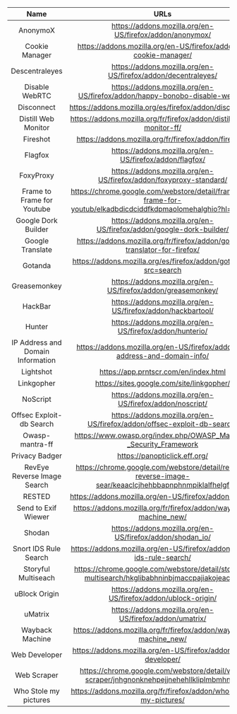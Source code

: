 | Name | URLs | 
|:---:|:---:|
| AnonymoX | https://addons.mozilla.org/en-US/firefox/addon/anonymox/ |
| Cookie Manager | https://addons.mozilla.org/en-US/firefox/addon/a-cookie-manager/ |
| Descentraleyes | https://addons.mozilla.org/en-US/firefox/addon/decentraleyes/ |
| Disable WebRTC | https://addons.mozilla.org/en-US/firefox/addon/happy-bonobo-disable-webrtc/ | 
| Disconnect | https://addons.mozilla.org/es/firefox/addon/disconnect/ |
| Distill Web Monitor | https://addons.mozilla.org/fr/firefox/addon/distill-web-monitor-ff/ |
| Fireshot| https://addons.mozilla.org/fr/firefox/addon/fireshot/ |
| Flagfox | https://addons.mozilla.org/en-US/firefox/addon/flagfox/ |
| FoxyProxy | https://addons.mozilla.org/en-US/firefox/addon/foxyproxy-standard/ |
| Frame to Frame for Youtube | https://chrome.google.com/webstore/detail/frame-by-frame-for-youtub/elkadbdicdciddfkdpmaolomehalghio?hl=en-GB |
| Google Dork Builder | https://addons.mozilla.org/en-US/firefox/addon/google-dork-builder/ |
| Google Translate | https://addons.mozilla.org/fr/firefox/addon/google-translator-for-firefox/ |
| Gotanda | https://addons.mozilla.org/es/firefox/addon/gotanda/?src=search |
| Greasemonkey | https://addons.mozilla.org/en-US/firefox/addon/greasemonkey/ |
| HackBar | https://addons.mozilla.org/en-US/firefox/addon/hackbartool/ | 
| Hunter | https://addons.mozilla.org/en-US/firefox/addon/hunterio/ |
| IP Address and Domain Information | https://addons.mozilla.org/en-US/firefox/addon/ip-address-and-domain-info/ |
| Lightshot | https://app.prntscr.com/en/index.html |
| Linkgopher | https://sites.google.com/site/linkgopher/ |
| NoScript | https://addons.mozilla.org/en-US/firefox/addon/noscript/ | 
| Offsec Exploit-db Search | https://addons.mozilla.org/en-US/firefox/addon/offsec-exploit-db-search/ |
| Owasp-mantra-ff | https://www.owasp.org/index.php/OWASP_Mantra_-_Security_Framework | 
| Privacy Badger | https://panopticlick.eff.org/ |
| RevEye Reverse Image Search | https://chrome.google.com/webstore/detail/reveye-reverse-image-sear/keaaclcjhehbbapnphnmpiklalfhelgf |
| RESTED | https://addons.mozilla.org/en-US/firefox/addon/rested/ |
| Send to Exif Wiewer | https://addons.mozilla.org/fr/firefox/addon/wayback-machine_new/ |
| Shodan | https://addons.mozilla.org/en-US/firefox/addon/shodan_io/ |
| Snort IDS Rule Search | https://addons.mozilla.org/en-US/firefox/addon/snort-ids-rule-search/ |
| Storyful Multiseach | https://chrome.google.com/webstore/detail/storyful-multisearch/hkglibabhninbjmaccpajiakojeacnaf |
| uBlock Origin | https://addons.mozilla.org/en-US/firefox/addon/ublock-origin/ |
| uMatrix | https://addons.mozilla.org/en-US/firefox/addon/umatrix/ |
| Wayback Machine | https://addons.mozilla.org/fr/firefox/addon/wayback-machine_new/ |
| Web Developer | https://addons.mozilla.org/en-US/firefox/addon/web-developer/ |
| Web Scraper | https://chrome.google.com/webstore/detail/web-scraper/jnhgnonknehpejjnehehllkliplmbmhn?hl |
| Who Stole my pictures | https://addons.mozilla.org/fr/firefox/addon/who-stole-my-pictures/ |
